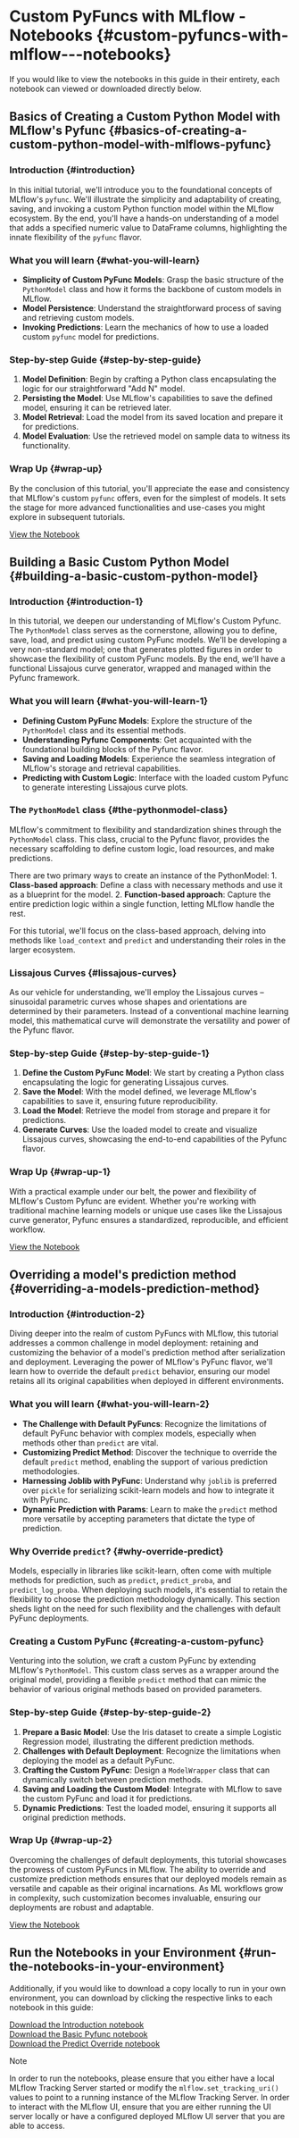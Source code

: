 # Custom PyFuncs with MLflow - Notebooks {#custom-pyfuncs-with-mlflow---notebooks}

If you would like to view the notebooks in this guide in their entirety,
each notebook can viewed or downloaded directly below.

<div class="toctree" markdown="1" maxdepth="1" hidden="">

introduction.ipynb

</div>

## Basics of Creating a Custom Python Model with MLflow's Pyfunc {#basics-of-creating-a-custom-python-model-with-mlflows-pyfunc}

### Introduction {#introduction}

In this initial tutorial, we'll introduce you to the foundational
concepts of MLflow's `pyfunc`. We'll
illustrate the simplicity and adaptability of creating, saving, and
invoking a custom Python function model within the MLflow ecosystem. By
the end, you'll have a hands-on understanding of a model that adds a
specified numeric value to DataFrame columns, highlighting the innate
flexibility of the `pyfunc` flavor.

### What you will learn {#what-you-will-learn}

-   **Simplicity of Custom PyFunc Models**: Grasp the basic structure of
    the `PythonModel` class and how it
    forms the backbone of custom models in MLflow.
-   **Model Persistence**: Understand the straightforward process of
    saving and retrieving custom models.
-   **Invoking Predictions**: Learn the mechanics of how to use a loaded
    custom `pyfunc` model for predictions.

### Step-by-step Guide {#step-by-step-guide}

1.  **Model Definition**: Begin by crafting a Python class encapsulating
    the logic for our straightforward "Add N" model.
2.  **Persisting the Model**: Use MLflow's capabilities to save the
    defined model, ensuring it can be retrieved later.
3.  **Model Retrieval**: Load the model from its saved location and
    prepare it for predictions.
4.  **Model Evaluation**: Use the retrieved model on sample data to
    witness its functionality.

### Wrap Up {#wrap-up}

By the conclusion of this tutorial, you'll appreciate the ease and
consistency that MLflow's custom `pyfunc`
offers, even for the simplest of models. It sets the stage for more
advanced functionalities and use-cases you might explore in subsequent
tutorials.

<a href="introduction.html" class="download-btn">View the Notebook</a>

<div class="toctree" markdown="1" maxdepth="1" hidden="">

basic-pyfunc.ipynb

</div>

## Building a Basic Custom Python Model {#building-a-basic-custom-python-model}

### Introduction {#introduction-1}

In this tutorial, we deepen our understanding of MLflow's Custom Pyfunc.
The `PythonModel` class serves as the cornerstone, allowing you to
define, save, load, and predict using custom PyFunc models. We'll be
developing a very non-standard model; one that generates plotted figures
in order to showcase the flexibility of custom PyFunc models. By the
end, we'll have a functional Lissajous curve generator, wrapped and
managed within the Pyfunc framework.

### What you will learn {#what-you-will-learn-1}

-   **Defining Custom PyFunc Models**: Explore the structure of the
    `PythonModel` class and its essential methods.
-   **Understanding Pyfunc Components**: Get acquainted with the
    foundational building blocks of the Pyfunc flavor.
-   **Saving and Loading Models**: Experience the seamless integration
    of MLflow's storage and retrieval capabilities.
-   **Predicting with Custom Logic**: Interface with the loaded custom
    Pyfunc to generate interesting Lissajous curve plots.

### The `PythonModel` class {#the-pythonmodel-class}

MLflow's commitment to flexibility and standardization shines through
the `PythonModel` class. This class, crucial to the Pyfunc flavor,
provides the necessary scaffolding to define custom logic, load
resources, and make predictions.

There are two primary ways to create an instance of the PythonModel: 1.
**Class-based approach**: Define a class with necessary methods and use
it as a blueprint for the model. 2. **Function-based approach**: Capture
the entire prediction logic within a single function, letting MLflow
handle the rest.

For this tutorial, we'll focus on the class-based approach, delving into
methods like `load_context` and `predict` and understanding their roles
in the larger ecosystem.

### Lissajous Curves {#lissajous-curves}

As our vehicle for understanding, we'll employ the Lissajous curves –
sinusoidal parametric curves whose shapes and orientations are
determined by their parameters. Instead of a conventional machine
learning model, this mathematical curve will demonstrate the versatility
and power of the Pyfunc flavor.

### Step-by-step Guide {#step-by-step-guide-1}

1.  **Define the Custom PyFunc Model**: We start by creating a Python
    class encapsulating the logic for generating Lissajous curves.
2.  **Save the Model**: With the model defined, we leverage MLflow's
    capabilities to save it, ensuring future reproducibility.
3.  **Load the Model**: Retrieve the model from storage and prepare it
    for predictions.
4.  **Generate Curves**: Use the loaded model to create and visualize
    Lissajous curves, showcasing the end-to-end capabilities of the
    Pyfunc flavor.

### Wrap Up {#wrap-up-1}

With a practical example under our belt, the power and flexibility of
MLflow's Custom Pyfunc are evident. Whether you're working with
traditional machine learning models or unique use cases like the
Lissajous curve generator, Pyfunc ensures a standardized, reproducible,
and efficient workflow.

<a href="basic-pyfunc.html" class="download-btn">View the Notebook</a>

<div class="toctree" markdown="1" maxdepth="1" hidden="">

override-predict.ipynb

</div>

## Overriding a model's prediction method {#overriding-a-models-prediction-method}

### Introduction {#introduction-2}

Diving deeper into the realm of custom PyFuncs with MLflow, this
tutorial addresses a common challenge in model deployment: retaining and
customizing the behavior of a model's prediction method after
serialization and deployment. Leveraging the power of MLflow's PyFunc
flavor, we'll learn how to override the default
`predict` behavior, ensuring our model
retains all its original capabilities when deployed in different
environments.

### What you will learn {#what-you-will-learn-2}

-   **The Challenge with Default PyFuncs**: Recognize the limitations of
    default PyFunc behavior with complex models, especially when methods
    other than `predict` are vital.
-   **Customizing Predict Method**: Discover the technique to override
    the default `predict` method, enabling
    the support of various prediction methodologies.
-   **Harnessing Joblib with PyFunc**: Understand why
    `joblib` is preferred over
    `pickle` for serializing scikit-learn
    models and how to integrate it with PyFunc.
-   **Dynamic Prediction with Params**: Learn to make the
    `predict` method more versatile by
    accepting parameters that dictate the type of prediction.

### Why Override `predict`? {#why-override-predict}

Models, especially in libraries like scikit-learn, often come with
multiple methods for prediction, such as
`predict`,
`predict_proba`, and
`predict_log_proba`. When deploying such
models, it's essential to retain the flexibility to choose the
prediction methodology dynamically. This section sheds light on the need
for such flexibility and the challenges with default PyFunc deployments.

### Creating a Custom PyFunc {#creating-a-custom-pyfunc}

Venturing into the solution, we craft a custom PyFunc by extending
MLflow's `PythonModel`. This custom class
serves as a wrapper around the original model, providing a flexible
`predict` method that can mimic the
behavior of various original methods based on provided parameters.

### Step-by-step Guide {#step-by-step-guide-2}

1.  **Prepare a Basic Model**: Use the Iris dataset to create a simple
    Logistic Regression model, illustrating the different prediction
    methods.
2.  **Challenges with Default Deployment**: Recognize the limitations
    when deploying the model as a default PyFunc.
3.  **Crafting the Custom PyFunc**: Design a
    `ModelWrapper` class that can
    dynamically switch between prediction methods.
4.  **Saving and Loading the Custom Model**: Integrate with MLflow to
    save the custom PyFunc and load it for predictions.
5.  **Dynamic Predictions**: Test the loaded model, ensuring it supports
    all original prediction methods.

### Wrap Up {#wrap-up-2}

Overcoming the challenges of default deployments, this tutorial
showcases the prowess of custom PyFuncs in MLflow. The ability to
override and customize prediction methods ensures that our deployed
models remain as versatile and capable as their original incarnations.
As ML workflows grow in complexity, such customization becomes
invaluable, ensuring our deployments are robust and adaptable.

<a href="override-predict.html" class="download-btn">View the Notebook</a>

## Run the Notebooks in your Environment {#run-the-notebooks-in-your-environment}

Additionally, if you would like to download a copy locally to run in
your own environment, you can download by clicking the respective links
to each notebook in this guide:

<a href="https://raw.githubusercontent.com/mlflow/mlflow/master/docs/source/traditional-ml/creating-custom-pyfunc/notebooks/introduction.ipynb" class="notebook-download-btn">Download the Introduction notebook</a><br/>
<a href="https://raw.githubusercontent.com/mlflow/mlflow/master/docs/source/traditional-ml/creating-custom-pyfunc/notebooks/basic-pyfunc.ipynb" class="notebook-download-btn">Download the Basic Pyfunc notebook</a><br/>
<a href="https://raw.githubusercontent.com/mlflow/mlflow/master/docs/source/traditional-ml/creating-custom-pyfunc/notebooks/override-predict.ipynb" class="notebook-download-btn">Download the Predict Override notebook</a><br/>

<div class="note" markdown="1">

<div class="title" markdown="1">

Note

</div>

In order to run the notebooks, please ensure that you either have a
local MLflow Tracking Server started or modify the
`mlflow.set_tracking_uri()` values to point to a running instance of the
MLflow Tracking Server. In order to interact with the MLflow UI, ensure
that you are either running the UI server locally or have a configured
deployed MLflow UI server that you are able to access.

</div>
